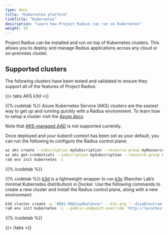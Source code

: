 ```yaml
---
type: docs
title: "Kubernetes platform"
linkTitle: "Kubernetes"
description: "Learn how Project Radius can run on Kubernetes"
weight: 10
---
```


Project Radius can be installed and run on top of Kubernetes clusters. This allows you to deploy and manage Radius applications across any cloud or on-premises cluster.

## Supported clusters

The following clusters have been tested and validated to ensure they support all of the features of Project Radius:

{{< tabs AKS k3d >}}

{{% codetab %}}
Azure Kubernetes Service (AKS) clusters are the easiest way to get up and running quickly with a Radius environment. To learn how to setup a cluster visit the [Azure docs](https://docs.microsoft.com/azure/aks/learn/quick-kubernetes-deploy-portal?tabs=azure-cli).

Note that [AKS-managed AAD](https://docs.microsoft.com/en-us/azure/aks/managed-aad) is not supported currently.

Once deployed and your kubectl context has been set as your default, you can run the following to configure the Radius control plane:

```bash
az aks create --subscription mySubscription --resource-group myResourceGroup --name myAKSCluster --node-count 1
az aks get-credentials --subscription mySubscription --resource-group myResourceGroup --name myAKSCluster
rad env init kubernetes -i
```
{{% /codetab %}}

{{% codetab %}}
[k3d](https://k3d.io) is a lightweight wrapper to run [k3s](https://github.com/rancher/k3s) (Rancher Lab’s minimal Kubernetes distribution) in Docker. Use the following commands to create a new cluster and install the Radius control plane, along with a new environment:

```bash
k3d cluster create -p '8081:80@loadbalancer' --k3s-arg '--disable=traefik@server:0'
rad env init kubernetes -i --public-endpoint-override 'http://localhost:8081'
```
{{% /codetab %}}

{{< /tabs >}}
